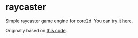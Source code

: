 # raycaster
Simple raycaster game engine for [core2d](https://github.com/diogoeichert/core2d). You can [try it here](https://staudt.github.io/raycaster/).

Originally based on [this code](https://github.com/3DSage/OpenGL-Raycaster_v1/blob/master/3DSage_Raycaster_v1.c).
